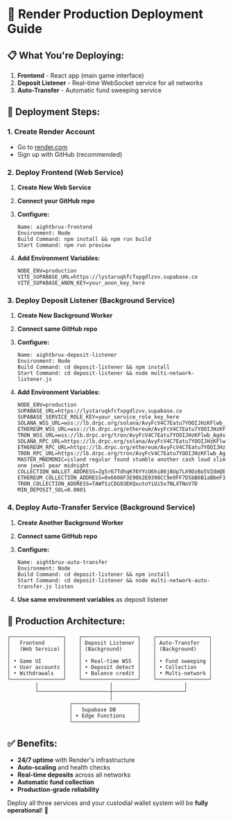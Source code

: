 # 🚀 Render Production Deployment Guide

## 📋 **What You're Deploying:**
1. **Frontend** - React app (main game interface)
2. **Deposit Listener** - Real-time WebSocket service for all networks
3. **Auto-Transfer** - Automatic fund sweeping service

## 🔧 **Deployment Steps:**

### **1. Create Render Account**
- Go to [render.com](https://render.com)
- Sign up with GitHub (recommended)

### **2. Deploy Frontend (Web Service)**
1. **Create New Web Service**
2. **Connect your GitHub repo**
3. **Configure:**
   ```
   Name: aightbruv-frontend
   Environment: Node
   Build Command: npm install && npm run build
   Start Command: npm run preview
   ```

4. **Add Environment Variables:**
   ```
   NODE_ENV=production
   VITE_SUPABASE_URL=https://lystaruqkfcfxpgdlzvv.supabase.co
   VITE_SUPABASE_ANON_KEY=your_anon_key_here
   ```

### **3. Deploy Deposit Listener (Background Service)**
1. **Create New Background Worker**
2. **Connect same GitHub repo**
3. **Configure:**
   ```
   Name: aightbruv-deposit-listener
   Environment: Node
   Build Command: cd deposit-listener && npm install
   Start Command: cd deposit-listener && node multi-network-listener.js
   ```

4. **Add Environment Variables:**
   ```
   NODE_ENV=production
   SUPABASE_URL=https://lystaruqkfcfxpgdlzvv.supabase.co
   SUPABASE_SERVICE_ROLE_KEY=your_service_role_key_here
   SOLANA_WSS_URL=wss://lb.drpc.org/solana/AvyFcV4C7Eatu7YOOIJHzKFlwb_Ag4sR8IV_qhnKxixj
   ETHEREUM_WSS_URL=wss://lb.drpc.org/ethereum/AvyFcV4C7Eatu7YOOIJHzKFlwb_Ag4sR8IV_qhnKxixj
   TRON_WSS_URL=wss://lb.drpc.org/tron/AvyFcV4C7Eatu7YOOIJHzKFlwb_Ag4sR8IV_qhnKxixj
   SOLANA_RPC_URL=https://lb.drpc.org/solana/AvyFcV4C7Eatu7YOOIJHzKFlwb_Ag4sR8IV_qhnKxixj
   ETHEREUM_RPC_URL=https://lb.drpc.org/ethereum/AvyFcV4C7Eatu7YOOIJHzKFlwb_Ag4sR8IV_qhnKxixj
   TRON_RPC_URL=https://lb.drpc.org/tron/AvyFcV4C7Eatu7YOOIJHzKFlwb_Ag4sR8IV_qhnKxixj
   MASTER_MNEMONIC=island regular found stumble another cash loud slim one jewel pear midnight
   COLLECTION_WALLET_ADDRESS=Zg5r67TdhqKf6YYcU6hi86j8Up7LX9DzBo5VZdmQE8y
   ETHEREUM_COLLECTION_ADDRESS=0x6608F3E90b2E0398CC9e9FF7D5bB6B1aBbeF357c
   TRON_COLLECTION_ADDRESS=TAWfSzCDG93EKQxutoYiUi5x7NLXTNoV7D
   MIN_DEPOSIT_SOL=0.0001
   ```

### **4. Deploy Auto-Transfer Service (Background Service)**
1. **Create Another Background Worker**
2. **Connect same GitHub repo**
3. **Configure:**
   ```
   Name: aightbruv-auto-transfer
   Environment: Node
   Build Command: cd deposit-listener && npm install
   Start Command: cd deposit-listener && node multi-network-auto-transfer.js listen
   ```

4. **Use same environment variables** as deposit listener

## 🎯 **Production Architecture:**

```
┌─────────────────┐    ┌──────────────────┐    ┌─────────────────┐
│   Frontend      │    │ Deposit Listener │    │ Auto-Transfer   │
│   (Web Service) │    │ (Background)     │    │ (Background)    │
│                 │    │                  │    │                 │
│ • Game UI       │    │ • Real-time WSS  │    │ • Fund sweeping │
│ • User accounts │    │ • Deposit detect │    │ • Collection    │
│ • Withdrawals   │    │ • Balance credit │    │ • Multi-network │
└─────────────────┘    └──────────────────┘    └─────────────────┘
         │                       │                       │
         └───────────────────────┼───────────────────────┘
                                 │
                    ┌─────────────────────┐
                    │   Supabase DB       │
                    │ + Edge Functions    │
                    └─────────────────────┘
```

## ✅ **Benefits:**
- **24/7 uptime** with Render's infrastructure
- **Auto-scaling** and health checks
- **Real-time deposits** across all networks
- **Automatic fund collection**
- **Production-grade reliability**

Deploy all three services and your custodial wallet system will be **fully operational**! 🚀